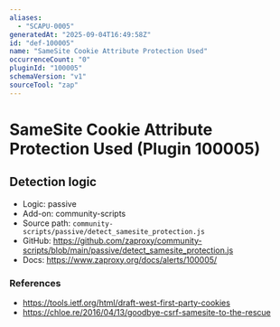 ```yaml
---
aliases:
  - "SCAPU-0005"
generatedAt: "2025-09-04T16:49:58Z"
id: "def-100005"
name: "SameSite Cookie Attribute Protection Used"
occurrenceCount: "0"
pluginId: "100005"
schemaVersion: "v1"
sourceTool: "zap"
---
```


# SameSite Cookie Attribute Protection Used (Plugin 100005)

## Detection logic

- Logic: passive
- Add-on: community-scripts
- Source path: `community-scripts/passive/detect_samesite_protection.js`
- GitHub: https://github.com/zaproxy/community-scripts/blob/main/passive/detect_samesite_protection.js
- Docs: https://www.zaproxy.org/docs/alerts/100005/

### References
- https://tools.ietf.org/html/draft-west-first-party-cookies
- https://chloe.re/2016/04/13/goodbye-csrf-samesite-to-the-rescue

